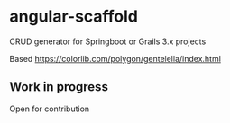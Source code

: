 # angular-scaffold

CRUD generator for Springboot or Grails 3.x projects

Based https://colorlib.com/polygon/gentelella/index.html

## Work in progress

Open for contribution
